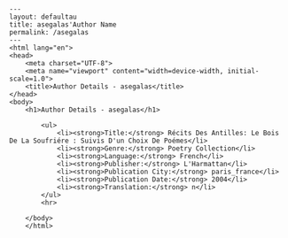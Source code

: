 
    ---
    layout: defaultau
    title: asegalas'Author Name 
    permalink: /asegalas
    ---
    <html lang="en">
    <head>
        <meta charset="UTF-8">
        <meta name="viewport" content="width=device-width, initial-scale=1.0">
        <title>Author Details - asegalas</title>
    </head>
    <body>
        <h1>Author Details - asegalas</h1>
        
            <ul>
                <li><strong>Title:</strong> Récits Des Antilles: Le Bois De La Soufriére : Suivis D'un Choix De Poémes</li>
                <li><strong>Genre:</strong> Poetry Collection</li>
                <li><strong>Language:</strong> French</li>
                <li><strong>Publisher:</strong> L'Harmattan</li>
                <li><strong>Publication City:</strong> paris_france</li>
                <li><strong>Publication Date:</strong> 2004</li>
                <li><strong>Translation:</strong> n</li>
            </ul>
            <hr>
            
        </body>
        </html>
        